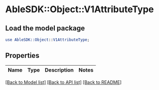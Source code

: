 # AbleSDK::Object::V1AttributeType

## Load the model package
```perl
use AbleSDK::Object::V1AttributeType;
```

## Properties
Name | Type | Description | Notes
------------ | ------------- | ------------- | -------------

[[Back to Model list]](../README.md#documentation-for-models) [[Back to API list]](../README.md#documentation-for-api-endpoints) [[Back to README]](../README.md)



